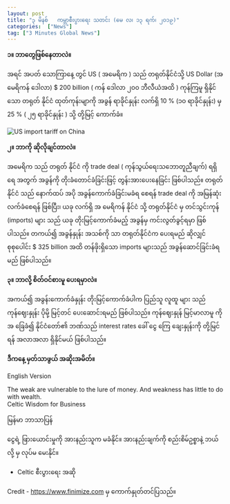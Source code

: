```yaml
---
layout: post
title: "၃ မိနစ်   ကမ္ဘာစီးပွားရေး သတင်း (မေ လ၊ ၁၃ ရက်၊ ၂၀၁၉)"
categories:  ["News"]
tag: ["3 Minutes Global News"]
---
```


**၁။ ဘာတွေဖြစ်နေတာလဲ။**

အရင် အပတ် သောကြာနေ့ တွင် US ( အမေရိက ) သည် တရုတ်နိုင်ငံသို့ US Dollar (အ မေရိကန် ဒေါလာ) $ 200 billion ( ကန် ဒေါလာ ၂၀၀ ဘီလီယံအထိ ) ကုန်ကြမူ ရှိနိုင် သော တရုတ် နိုင်ငံ ထုတ်ကုန်းမျာကို အခွန် ရာခိုင်နှုန်း လက်ရှိ 10 % (၁၀  ရာခိုင်နှုန်း) မှ 25 % ( ၂၅ ရာခိုင်နှုန်း ) သို့ တို့မြင့် ကောက်ခံ။
<!-- more -->

<img src="http://drive.google.com/uc?export=view&id=1-3Ne_zUiIrX5hMXZ0HDSGzScE2PddACT" alt="US import tariff on China">

**၂။ ဘာကို ဆိုလိုချင်တာလဲ။**

အမေရိက သည် တရုတ် နိုင်ငံ ကို trade deal ( ကုန်သွယ်ရေးသဘောတူညီချက်) ရရှိရေ အတွက် အခွန်ကို တိုးခံတောင်ခံခြင်းဖြင့်  တွန်းအားပေးနေခြင်း ဖြစ်ပါသည်။ တရုတ်နိုင်ငံ သည် နောက်ထပ် အပို အခွန်ကောက်ခံခြင်းမခံရ စေရန် trade deal ကို အမြန်ဆုံး လက်ခံစေရန် ဖြစ်ပြီး၊ ယခု လက်ရှိ အ မေရိကန် နိုင်ငံ သို့ တရုတ်နိုင်ငံ မှ တင်သွင်းကုန် (imports) များ သည် ယခု    တိုးမြင့်ကောက်ခံမည့် အခွန်မှ ကင်းလွတ်ခွင့်ရမှာ ဖြစ်ပါသည်။ တကယ်၍ အခွန်နှုန်း အသစ်ကို သာ တရုတ်နိုင်ငံက ပေးရမည် ဆိုလျှင်  စုစုပေါင်း $ 325 billion အထိ တန်ဖိုးရှိသော imports များသည် အခွန်ဆောင်ခြင်းခံရမည် ဖြစ်ပါသည်။

**၃။ ဘာလို့ စိတ်ဝင်စားမူ ပေးရမှာလဲ။**

အကယ်၍  အခွန်းကောက်ခံနှုန်း တိုးမြင့်ကောက်ခံပါက ပြည်သူ လူထူ များ သည် ကုန်ဈေးနှုန်း ပိုမို့ မြင့်တင် ပေးဆောင်းရမည် ဖြစ်ပါသည်။ ကုန်ဈေးနှုန် မြင့်မာလာမူ ကို အ ခြေခံ၍ နိုင်ငံတော်၏ ဘဏ်သည် interest rates ခေါ် ငွေ ကြေ ချေးနှုန်းကို  တို့မြင်ရန် အလာအလာ ရှိနိုင်မယ် ဖြစ်ပါသည်။

**ဒီကနေ့ မှတ်သာဖွယ် အဆိုးအမိတ်။**

English Version

The weak are vulnerable to the lure of money.
And weakness has little to do with wealth.<br />
Celtic Wisdom for Business


မြန်မာ ဘာသာပြန်

ငွေရဲ့ ဖြားယောင်းမှုကို အားနည်းသူက မခံနိုင်။
အားနည်းချက်ကို စည်းစိမ်ဥစ္စာနဲ့ ဘယ်လို့ မှ လုပ်မ မေးနိုင်။<br />
- Celtic စီးပွားရေး အဆို

Credit - https://www.finimize.com မှ ကောက်နှုတ်တင်ပြသည်။
